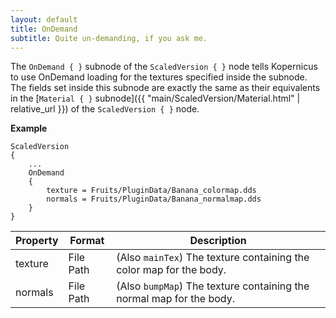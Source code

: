 ```yaml
---
layout: default
title: OnDemand
subtitle: Quite un-demanding, if you ask me.
---
```


The `OnDemand { }` subnode of the `ScaledVersion { }` node tells Kopernicus to use OnDemand loading for the textures specified inside the subnode. The fields set inside this subnode are exactly the same as their equivalents in the [`Material { }` subnode]({{ "main/ScaledVersion/Material.html" | relative_url }}) of the `ScaledVersion { }` node.

**Example**
```
ScaledVersion
{
	...
	OnDemand
	{
		texture = Fruits/PluginData/Banana_colormap.dds
		normals = Fruits/PluginData/Banana_normalmap.dds
	}
}
```

|Property|Format|Description|
|--------|------|-----------|
|texture|File Path|(Also `mainTex`) The texture containing the color map for the body.|
|normals|File Path|(Also `bumpMap`) The texture containing the normal map for the body.|